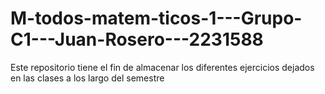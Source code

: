 # M-todos-matem-ticos-1---Grupo-C1---Juan-Rosero---2231588
Este repositorio tiene el fin de almacenar los diferentes ejercicios dejados en las clases a los largo del semestre
